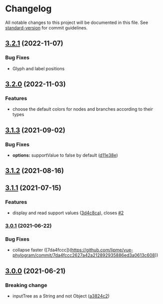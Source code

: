 # Changelog

All notable changes to this project will be documented in this file. See [standard-version](https://github.com/conventional-changelog/standard-version) for commit guidelines.

## [3.2.1](https://github.com/lipme/vue-phylogram/compare/v3.2.1...v3.2.0) (2022-11-07)

### Bug Fixes

* Glyph and label positions
  
## [3.2.0](https://github.com/lipme/vue-phylogram/compare/v3.2.0...v3.1.1) (2022-11-03)

### Features

* choose the default colors for nodes and branches according to their types

## [3.1.3](https://github.com/lipme/vue-phylogram/compare/v3.1.2...v3.1.3) (2021-09-02)

### Bug Fixes

* **options:** supportValue to false by default ([d11e38e](https://github.com/lipme/vue-phylogram/commit/d11e38ef467c77b3983ad0e609d7de0831cf8e12))

## [3.1.2](https://github.com/lipme/vue-phylogram/compare/v3.1.1...v3.1.2) (2021-08-16)

## [3.1.1](https://github.com/lipme/vue-phylogram/compare/v3.1.0...v3.1.1) (2021-07-15)

### Features

* display and read support values ([3d4c8ca](https://github.com/lipme/vue-phylogram/commit/3d4c8ca19642bac1d16b03d11e1578ccdf97f01c)), closes [#2](https://github.com/lipme/vue-phylogram/issues/2)

### [3.0.1](https://github.com/lipme/vue-phylogram/compare/v3.0.0...v3.0.1) (2021-06-22)

### Bug Fixes

* collapse faster ([7da4fccc])(https://github.com/lipme/vue-phylogram/commit/7da4fccc2627a42a212892935886ed3a0613c608))

## [3.0.0](https://github.com/lipme/vue-phylogram/compare/v2.1.3...v3.0.0) (2021-06-21)

### Breaking change

* inputTree as a String and not Object ([a3824c2](https://github.com/lipme/vue-phylogram/commit/a3824c2735e5aea20161abec35009412ebf8f24a))
